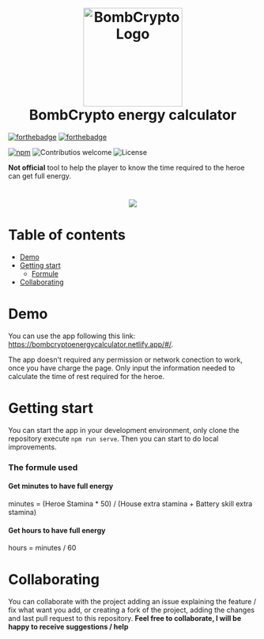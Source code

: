 <h1 align="center">
  <br>
  <a href="https://github.com/r2diesel/stcala-forest-lodge/"><img src="https://user-images.githubusercontent.com/66505715/137637573-b82578cb-65ba-478c-b749-9313e115b18f.png" alt="BombCryptoLogo" width="200"></a>
  
  <br />
  BombCrypto energy calculator
</h1>

[![forthebadge](https://forthebadge.com/images/badges/made-with-vue.svg)](https://forthebadge.com)
[![forthebadge](https://forthebadge.com/images/badges/built-with-love.svg)](https://forthebadge.com)

[![npm](https://img.shields.io/badge/npm-6.14.11-red.svg)](https://quasar.dev)
![Contributios welcome](https://img.shields.io/badge/Contributions-Welcome-green.svg)
![License](https://img.shields.io/badge/License-MIT-purple.svg)

**Not official** tool to help the player to know the time required to the heroe can get full energy. 

<h1 align="center">
  <img src="https://user-images.githubusercontent.com/66505715/137637708-0b529c34-6a7b-4de7-af99-c8f1f9d62216.png" />
</h1>

# Table of contents

- [Demo](#demo)
- [Getting start](#getting-start)
    - [Formule](#the-formule-used)
- [Collaborating](#collaborating)

# Demo

You can use the app following this link: https://bombcryptoenergycalculator.netlify.app/#/.

The app doesn't required any permission or network conection to work, once you have charge the page. Only input the information needed to calculate the time of rest required for the heroe.

# Getting start

You can start the app in your development environment, only clone the repository execute `npm run serve`. Then you can start to do local improvements.

### The formule used

#### Get minutes to have full energy
minutes = (Heroe Stamina * 50) / (House extra stamina + Battery skill extra stamina)

#### Get hours to have full energy
hours = minutes / 60

# Collaborating

You can collaborate with the project adding an issue explaining the feature / fix what want you add, or creating a fork of the project, adding the changes and last pull request to this repository. **Feel free to collaborate, I will be happy to receive suggestions / help**
